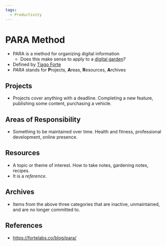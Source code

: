 ```yaml
---
tags:
  - Productivity
---
```

# PARA Method

- PARA is a method for organizing digital information
	- Does this make sense to apply to a [digital garden](writing/digital-garden.md)?
- Defined by [Tiago Forte](https://fortelabs.co/)
- _PARA_ stands for **P**rojects, **A**reas, **R**esources, **A**rchives

## Projects

- Projects cover anything with a deadline. Completing a new feature, publishing some content, purchasing a vehicle.

## Areas of Responsibility

- Something to be maintained over time. Health and fitness, professional development, online presence. 

## Resources

- A topic or theme of interest. How to take notes, gardening notes, recipes.
- It is a _reference_. 

## Archives

- Items from the above three categories that are inactive, unmaintained, and are no longer committed to.

## References

- https://fortelabs.co/blog/para/